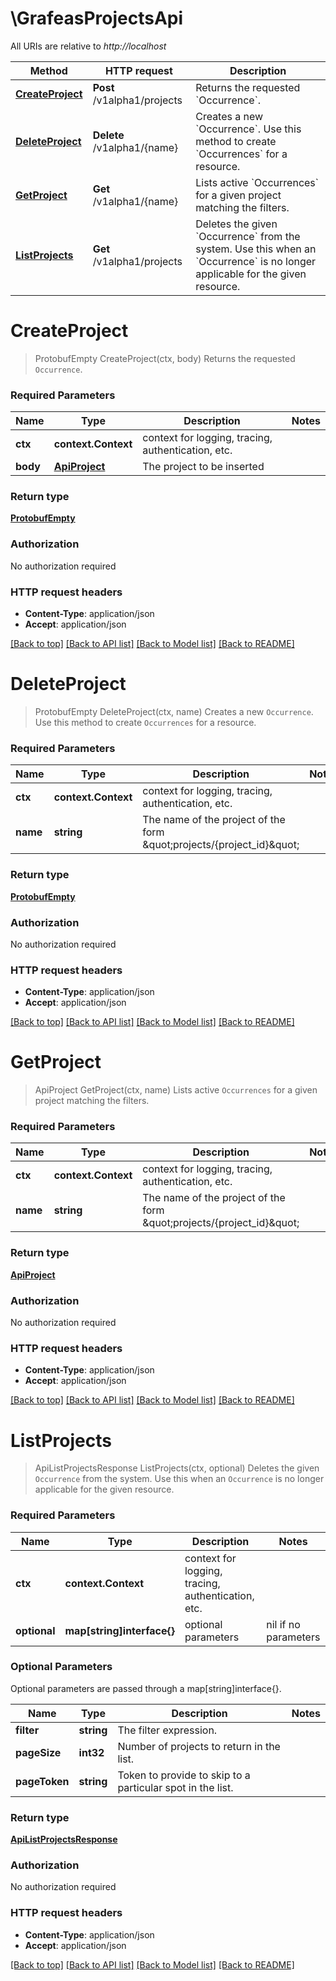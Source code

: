# \GrafeasProjectsApi

All URIs are relative to *http://localhost*

Method | HTTP request | Description
------------- | ------------- | -------------
[**CreateProject**](GrafeasProjectsApi.md#CreateProject) | **Post** /v1alpha1/projects | Returns the requested &#x60;Occurrence&#x60;.
[**DeleteProject**](GrafeasProjectsApi.md#DeleteProject) | **Delete** /v1alpha1/{name} | Creates a new &#x60;Occurrence&#x60;. Use this method to create &#x60;Occurrences&#x60; for a resource.
[**GetProject**](GrafeasProjectsApi.md#GetProject) | **Get** /v1alpha1/{name} | Lists active &#x60;Occurrences&#x60; for a given project matching the filters.
[**ListProjects**](GrafeasProjectsApi.md#ListProjects) | **Get** /v1alpha1/projects | Deletes the given &#x60;Occurrence&#x60; from the system. Use this when an &#x60;Occurrence&#x60; is no longer applicable for the given resource.


# **CreateProject**
> ProtobufEmpty CreateProject(ctx, body)
Returns the requested `Occurrence`.

### Required Parameters

Name | Type | Description  | Notes
------------- | ------------- | ------------- | -------------
 **ctx** | **context.Context** | context for logging, tracing, authentication, etc.
  **body** | [**ApiProject**](ApiProject.md)| The project to be inserted | 

### Return type

[**ProtobufEmpty**](protobufEmpty.md)

### Authorization

No authorization required

### HTTP request headers

 - **Content-Type**: application/json
 - **Accept**: application/json

[[Back to top]](#) [[Back to API list]](../README.md#documentation-for-api-endpoints) [[Back to Model list]](../README.md#documentation-for-models) [[Back to README]](../README.md)

# **DeleteProject**
> ProtobufEmpty DeleteProject(ctx, name)
Creates a new `Occurrence`. Use this method to create `Occurrences` for a resource.

### Required Parameters

Name | Type | Description  | Notes
------------- | ------------- | ------------- | -------------
 **ctx** | **context.Context** | context for logging, tracing, authentication, etc.
  **name** | **string**| The name of the project of the form \&quot;projects/{project_id}\&quot; | 

### Return type

[**ProtobufEmpty**](protobufEmpty.md)

### Authorization

No authorization required

### HTTP request headers

 - **Content-Type**: application/json
 - **Accept**: application/json

[[Back to top]](#) [[Back to API list]](../README.md#documentation-for-api-endpoints) [[Back to Model list]](../README.md#documentation-for-models) [[Back to README]](../README.md)

# **GetProject**
> ApiProject GetProject(ctx, name)
Lists active `Occurrences` for a given project matching the filters.

### Required Parameters

Name | Type | Description  | Notes
------------- | ------------- | ------------- | -------------
 **ctx** | **context.Context** | context for logging, tracing, authentication, etc.
  **name** | **string**| The name of the project of the form \&quot;projects/{project_id}\&quot; | 

### Return type

[**ApiProject**](apiProject.md)

### Authorization

No authorization required

### HTTP request headers

 - **Content-Type**: application/json
 - **Accept**: application/json

[[Back to top]](#) [[Back to API list]](../README.md#documentation-for-api-endpoints) [[Back to Model list]](../README.md#documentation-for-models) [[Back to README]](../README.md)

# **ListProjects**
> ApiListProjectsResponse ListProjects(ctx, optional)
Deletes the given `Occurrence` from the system. Use this when an `Occurrence` is no longer applicable for the given resource.

### Required Parameters

Name | Type | Description  | Notes
------------- | ------------- | ------------- | -------------
 **ctx** | **context.Context** | context for logging, tracing, authentication, etc.
 **optional** | **map[string]interface{}** | optional parameters | nil if no parameters

### Optional Parameters
Optional parameters are passed through a map[string]interface{}.

Name | Type | Description  | Notes
------------- | ------------- | ------------- | -------------
 **filter** | **string**| The filter expression. | 
 **pageSize** | **int32**| Number of projects to return in the list. | 
 **pageToken** | **string**| Token to provide to skip to a particular spot in the list. | 

### Return type

[**ApiListProjectsResponse**](apiListProjectsResponse.md)

### Authorization

No authorization required

### HTTP request headers

 - **Content-Type**: application/json
 - **Accept**: application/json

[[Back to top]](#) [[Back to API list]](../README.md#documentation-for-api-endpoints) [[Back to Model list]](../README.md#documentation-for-models) [[Back to README]](../README.md)

